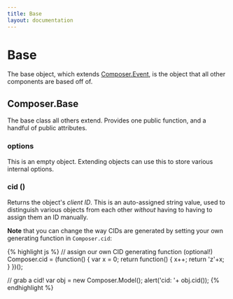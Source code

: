 ```yaml
---
title: Base
layout: documentation
---
```


# Base

The base object, which extends [Composer.Event](/composer.js/docs/event), is the
object that all other components are based off of.

## Composer.Base

The base class all others extend. Provides one public function, and a handful of
public attributes.

### options

This is an empty object. Extending objects can use this to store various
internal options.

### cid ()

Returns the object's *client ID*. This is an auto-assigned string value, used to
distinguish various objects from each other *without* having to having to assign
them an ID manually.

__Note__ that you can change the way CIDs are generated by setting your own
generating function in `Composer.cid`:

{% highlight js %}
// assign our own CID generating function (optional!)
Composer.cid = (function() {
    var x = 0;
    return function() {
        x++;
        return 'z'+x;
    }
})();

// grab a cid!
var obj = new Composer.Model();
alert('cid: '+ obj.cid());
{% endhighlight %}

